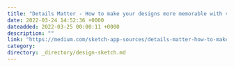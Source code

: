 ```yaml
---
title: "Details Matter - How to make your designs more memorable with visual styles and effects"
date: 2022-03-24 14:52:36 +0000
dateadded: 2022-03-25 00:00:11 +0000
description: ""
link: "https://medium.com/sketch-app-sources/details-matter-how-to-make-your-designs-more-memorable-with-visual-styles-and-effects-74379299c218?source=rss----d23119b14977---4"
category:
directory: _directory/design-sketch.md
---
```

